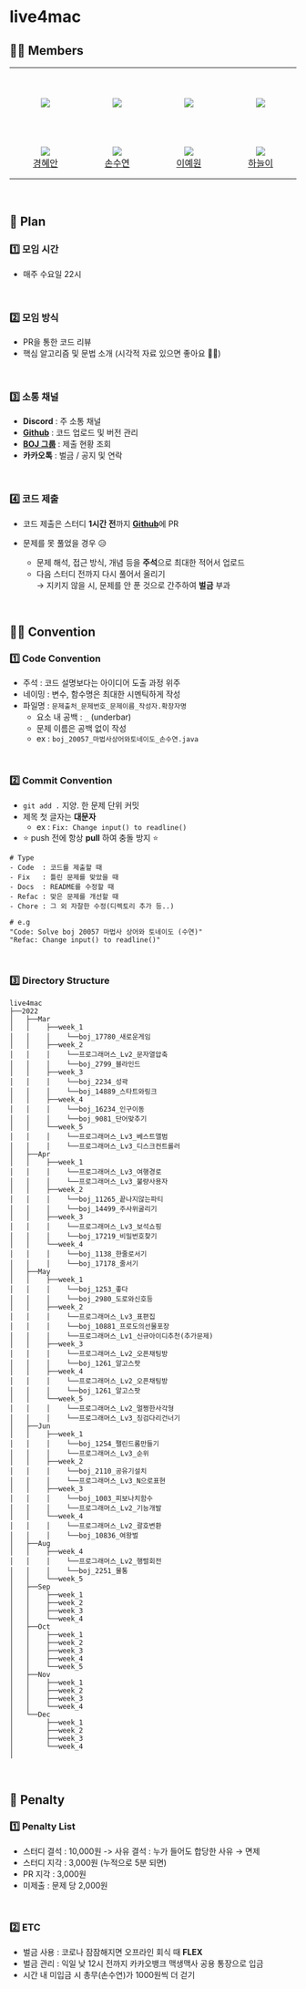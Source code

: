 # live4mac

## 👸🏻 Members

<table>
  <tr height="125px">
    <td align="center" width="180px">
      <a href="https://github.com/hean1103"><img src="https://avatars.githubusercontent.com/u/31913535?v=4"/></a>
    </td>
    <td align="center" width="180px">
      <a href="https://github.com/sksy368"><img src="https://avatars.githubusercontent.com/u/75062273?v=4"/></a>
    </td>
    <td align="center" width="180px">
      <a href="https://github.com/yewonniii"><img src="https://avatars.githubusercontent.com/u/77774635?v=4"/></a>
    </td>
    <td align="center" width="180px">
      <a href="https://github.com/NEULiee"><img src="https://avatars.githubusercontent.com/u/39167842?v=4"/></a>
    </td>
  </tr>
  <tr height="70px">
    <td align="center" width="180px">
      <img src="http://mazassumnida.wtf/api/mini/generate_badge?boj=hean1103" />
      <br />
      <a href="https://github.com/hean1103">경혜안</a>
    </td>
    <td align="center" width="180px">
      <img src="http://mazassumnida.wtf/api/mini/generate_badge?boj=sksy368" />
       <br />
      <a href="https://github.com/sksy368">손수연</a>
    </td>
    <td align="center" width="180px">
      <img src="http://mazassumnida.wtf/api/mini/generate_badge?boj=lyw0192" />
       <br />
      <a href="https://github.com/yewonniii">이예원</a>
    </td>
    <td align="center" width="180px">
      <img src="http://mazassumnida.wtf/api/mini/generate_badge?boj=asdfz888" />
       <br />
      <a href="https://github.com/NEULiee">하늘이</a>
    </td>
  </tr>
</table>

<br />

## 📆 Plan


### 1️⃣ 모임 시간

- 매주 수요일 22시

<br />

### 2️⃣ 모임 방식

- PR을 통한 코드 리뷰
- 핵심 알고리즘 및 문법 소개 (시각적 자료 있으면 좋아요 👍🏻)

<br />

### 3️⃣ 소통 채널

- **Discord** : 주 소통 채널
- [**Github**](https://github.com/macgorithm) : 코드 업로드 및 버전 관리
- [**BOJ 그룹**](https://www.acmicpc.net/group/12322) : 제출 현황 조회
- **카카오톡** : 벌금 / 공지 및 연락

<br />

### 4️⃣ 코드 제출

- 코드 제출은 스터디 **1시간 전**까지 [**Github**](https://github.com/macgorithm)에 PR

- 문제를 못 풀었을 경우 😥

  - 문제 해석, 접근 방식, 개념 등을 **주석**으로 최대한 적어서 업로드
  - 다음 스터디 전까지 다시 풀어서 올리기<br />
     → 지키지 않을 시, 문제를 안 푼 것으로 간주하여 **벌금** 부과

<br />

## 🤙🏻 Convention

### 1️⃣ Code Convention

- 주석 : 코드 설명보다는 아이디어 도출 과정 위주
- 네이밍 : 변수, 함수명은 최대한 시멘틱하게 작성
- 파일명 : `문제출처_문제번호_문제이름_작성자.확장자명`
  - 요소 내 공백 : `_` (underbar)
  - 문제 이름은 공백 없이 작성
  - ex : `boj_20057_마법사상어와토네이도_손수연.java`

<br />

### 2️⃣ Commit Convention

- `git add .` 지양. 한 문제 단위 커밋
- 제목 첫 글자는 **대문자**
  - ex : `Fix: Change input() to readline()`
- ⭐ push 전에 항상 **pull** 하여 충돌 방지 ⭐

```
# Type
- Code  : 코드를 제출할 때
- Fix   : 틀린 문제를 맞았을 때
- Docs  : README를 수정할 때
- Refac : 맞은 문제를 개선할 때
- Chore : 그 외 자잘한 수정(디렉토리 추가 등..)

# e.g
"Code: Solve boj 20057 마법사 상어와 토네이도 (수연)"
"Refac: Change input() to readline()"
```

<br />

### 3️⃣ Directory Structure

```
live4mac
├──2022
│   ├──Mar
│   │    ├──week_1
│   │    │    └──boj_17780_새로운게임
│   │    ├──week_2
│   │    │    └──프로그래머스_Lv2_문자열압축
│   │    │    └──boj_2799_블라인드
│   │    ├──week_3
│   │    │    └──boj_2234_성곽
│   │    │    └──boj_14889_스타트와링크
│   │    ├──week_4
│   │    │    └──boj_16234_인구이동
│   │    │    └──boj_9081_단어맞추기
│   │    └──week_5
│   │    │    └──프로그래머스_Lv3_베스트앨범
│   │    │    └──프로그래머스_Lv3_디스크컨트롤러
│   ├──Apr
│   │    ├──week_1
│   │    │    └──프로그래머스_Lv3_여행경로
│   │    │    └──프로그래머스_Lv3_불량사용자
│   │    ├──week_2
│   │    │    └──boj_11265_끝나지않는파티
│   │    │    └──boj_14499_주사위굴리기
│   │    ├──week_3
│   │    │    └──프로그래머스_Lv3_보석쇼핑
│   │    │    └──boj_17219_비밀번호찾기
│   │    └──week_4
│   │    │    └──boj_1138_한줄로서기
│   │    │    └──boj_17178_줄서기
│   ├──May
│   │    ├──week_1
│   │    │    └──boj_1253_좋다
│   │    │    └──boj_2980_도로와신호등
│   │    ├──week_2
│   │    │    └──프로그래머스_Lv3_표편집
│   │    │    └──boj_10881_프로도의선물포장
│   │    │    └──프로그래머스_Lv1_신규아이디추천(추가문제)
│   │    ├──week_3
│   │    │    └──프로그래머스_Lv2_오픈채팅방
│   │    │    └──boj_1261_알고스팟
│   │    ├──week_4
│   │    │    └──프로그래머스_Lv2_오픈채팅방
│   │    │    └──boj_1261_알고스팟
│   │    └──week_5
│   │    │    └──프로그래머스_Lv2_멀쩡한사각형
│   │    │    └──프로그래머스_Lv3_징검다리건너기
│   ├──Jun
│   │    ├──week_1
│   │    │    └──boj_1254_팰린드롬만들기
│   │    │    └──프로그래머스_Lv3_순위
│   │    ├──week_2
│   │    │    └──boj_2110_공유기설치
│   │    │    └──프로그래머스_Lv3_N으로표현
│   │    ├──week_3
│   │    │    └──boj_1003_피보나치함수
│   │    │    └──프로그래머스_Lv2_기능개발
│   │    └──week_4
│   │    │    └──프로그래머스_Lv2_괄호변환
│   │    │    └──boj_10836_여왕벌
│   ├──Aug
│   │    ├──week_4
│   │    │    └──프로그래머스_Lv2_행렬회전
│   │    │    └──boj_2251_물통
│   │    └──week_5
│   ├──Sep
│   │    ├──week_1
│   │    ├──week_2
│   │    ├──week_3
│   │    └──week_4
│   ├──Oct
│   │    ├──week_1
│   │    ├──week_2
│   │    ├──week_3
│   │    ├──week_4
│   │    └──week_5
│   ├──Nov
│   │    ├──week_1
│   │    ├──week_2
│   │    ├──week_3
│   │    └──week_4
│   └──Dec
│        ├──week_1
│        ├──week_2
│        ├──week_3
│        └──week_4
│  
```

<br>

## 💸 Penalty

### 1️⃣ Penalty List

- 스터디 결석 : 10,000원
  -> 사유 결석 : 누가 들어도 합당한 사유 → 면제
- 스터디 지각 : 3,000원 (누적으로 5분 되면)
- PR 지각 : 3,000원
- 미제출 : 문제 당 2,000원

<br />

### 2️⃣ ETC

- 벌금 사용 : 코로나 잠잠해지면 오프라인 회식 때 **FLEX**
- 벌금 관리 : 익일 낮 12시 전까지 카카오뱅크 맥생맥사 공용 통장으로 입금
- 시간 내 미입금 시 총무(손수연)가 1000원씩 더 걷기
